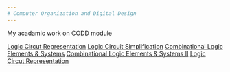 ```yaml
---
# Computer Organization and Digital Design
---
```

My acadamic work on CODD module

[Logic Circut Representation](https://github.com/NirmalKBandara/computer-organization-and-digital-design/blob/main/logic-circuit-representation.md)
[Logic Circuit Simplification](https://github.com/NirmalKBandara/computer-organization-and-digital-design/blob/main/logic-circuit-simplification.md)
[Combinational Logic Elements & Systems](https://github.com/NirmalKBandara/computer-organization-and-digital-design/blob/main/combinational-logic-systems.md)
[Combinational Logic Elements & Systems II](https://github.com/NirmalKBandara/computer-organization-and-digital-design/blob/main/combinational-logic-elements-systems%20II.md)
[Logic Circut Representation]()
